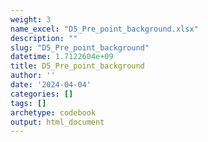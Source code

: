 ```yaml
---
weight: 3
name_excel: "D5_Pre_point_background.xlsx"
description: ""
slug: "D5_Pre_point_background"
datetime: 1.7122604e+09
title: D5_Pre_point_background
author: ''
date: '2024-04-04'
categories: []
tags: []
archetype: codebook
output: html_document
---
```


<div class="tabcontent"></div>
